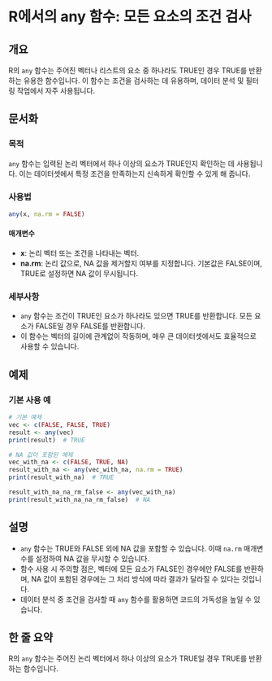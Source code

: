 <!--
Meta Description: # R에서의 any 함수: 모든 요소의 조건 검사 ## 개요 R의 `any` 함수는 주어진 벡터나 리스트의 요소 중 하나라도 TRUE인 경우 TRUE를 반환하는 유용한 함수입니다. 이 함수는 조건을 검사하는 데 유용하며, 데이터 분석 및 필터링 작업에서 자주 사용됩니다...
Meta Keywords: any, 함수는, 요소가, false, true
-->

# R에서의 any 함수: 모든 요소의 조건 검사

## 개요
R의 `any` 함수는 주어진 벡터나 리스트의 요소 중 하나라도 TRUE인 경우 TRUE를 반환하는 유용한 함수입니다. 이 함수는 조건을 검사하는 데 유용하며, 데이터 분석 및 필터링 작업에서 자주 사용됩니다.

## 문서화
### 목적
`any` 함수는 입력된 논리 벡터에서 하나 이상의 요소가 TRUE인지 확인하는 데 사용됩니다. 이는 데이터셋에서 특정 조건을 만족하는지 신속하게 확인할 수 있게 해 줍니다.

### 사용법
```R
any(x, na.rm = FALSE)
```

#### 매개변수
- **x**: 논리 벡터 또는 조건을 나타내는 벡터.
- **na.rm**: 논리 값으로, NA 값을 제거할지 여부를 지정합니다. 기본값은 FALSE이며, TRUE로 설정하면 NA 값이 무시됩니다.

### 세부사항
- `any` 함수는 조건이 TRUE인 요소가 하나라도 있으면 TRUE를 반환합니다. 모든 요소가 FALSE일 경우 FALSE를 반환합니다.
- 이 함수는 벡터의 길이에 관계없이 작동하며, 매우 큰 데이터셋에서도 효율적으로 사용할 수 있습니다.

## 예제
### 기본 사용 예
```R
# 기본 예제
vec <- c(FALSE, FALSE, TRUE)
result <- any(vec)
print(result)  # TRUE

# NA 값이 포함된 예제
vec_with_na <- c(FALSE, TRUE, NA)
result_with_na <- any(vec_with_na, na.rm = TRUE)
print(result_with_na)  # TRUE

result_with_na_na_rm_false <- any(vec_with_na)
print(result_with_na_na_rm_false)  # NA
```

## 설명
- `any` 함수는 TRUE와 FALSE 외에 NA 값을 포함할 수 있습니다. 이때 `na.rm` 매개변수를 설정하여 NA 값을 무시할 수 있습니다.
- 함수 사용 시 주의할 점은, 벡터에 모든 요소가 FALSE인 경우에만 FALSE를 반환하며, NA 값이 포함된 경우에는 그 처리 방식에 따라 결과가 달라질 수 있다는 것입니다.
- 데이터 분석 중 조건을 검사할 때 `any` 함수를 활용하면 코드의 가독성을 높일 수 있습니다.

## 한 줄 요약
R의 `any` 함수는 주어진 논리 벡터에서 하나 이상의 요소가 TRUE일 경우 TRUE를 반환하는 함수입니다.